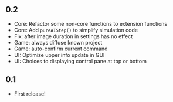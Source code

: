 ## 0.2

* Core: Refactor some non-core functions to extension functions
* Core: Add `pureAIStep()` to simplify simulation code
* Fix: after image duration in settings has no effect
* Game: always diffuse known project
* Game: auto-confirm current command
* UI: Optimize upper info update in GUI
* UI: Choices to displaying control pane at top or bottom

## 0.1

* First release!
